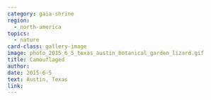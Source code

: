 ```yaml
---
category: gaia-shrine
region:
  - north-america
topics:
  - nature
card-class: gallery-image
image: photo_2015_6_5_texas_austin_botanical_garden_lizard.gif
title: Camouflaged
author:
date: 2015-6-5
text: Austin, Texas
link:
---
```

